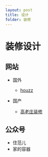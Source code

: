```yaml
---
layout: post
title: 设计
folder: 装修
---
```


# 装修设计



## 网站

- 国外
  - [houzz](https://www.houzz.com/)

- 国产
  - [高老庄装修](https://www.zhihu.com/org/gao-lao-zhuang-zhuang-xiu/activities)

## 公众号

- 住范儿
- 家的容器

